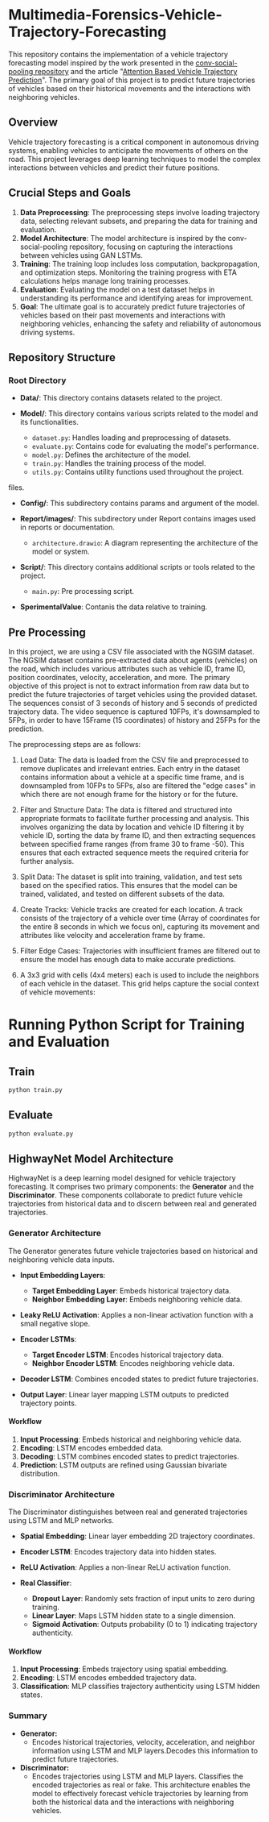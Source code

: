 # Multimedia-Forensics-Vehicle-Trajectory-Forecasting

This repository contains the implementation of a vehicle trajectory forecasting model inspired by the work presented in the [conv-social-pooling repository](https://github.com/nachiket92/conv-social-pooling/blob/master) and the article "[Attention Based Vehicle Trajectory Prediction](https://inria.hal.science/hal-02543967/document)". The primary goal of this project is to predict future trajectories of vehicles based on their historical movements and the interactions with neighboring vehicles.

## Overview

Vehicle trajectory forecasting is a critical component in autonomous driving systems, enabling vehicles to anticipate the movements of others on the road. This project leverages deep learning techniques to model the complex interactions between vehicles and predict their future positions.

## Crucial Steps and Goals

1. **Data Preprocessing**: The preprocessing steps involve loading trajectory data, selecting relevant subsets, and preparing the data for training and evaluation.
2. **Model Architecture**: The model architecture is inspired by the conv-social-pooling repository, focusing on capturing the interactions between vehicles using GAN LSTMs.
3. **Training**: The training loop includes loss computation, backpropagation, and optimization steps. Monitoring the training progress with ETA calculations helps manage long training processes.
4. **Evaluation**: Evaluating the model on a test dataset helps in understanding its performance and identifying areas for improvement.
5. **Goal**: The ultimate goal is to accurately predict future trajectories of vehicles based on their past movements and interactions with neighboring vehicles, enhancing the safety and reliability of autonomous driving systems.

## Repository Structure

### Root Directory

- **Data/**: This directory contains datasets related to the project.
- **Model/**: This directory contains various scripts related to the model and its functionalities.

  - `dataset.py`: Handles loading and preprocessing of datasets.
  - `evaluate.py`: Contains code for evaluating the model's performance.
  - `model.py`: Defines the architecture of the model.
  - `train.py`: Handles the training process of the model.
  - `utils.py`: Contains utility functions used throughout the project.

 files.

- **Config/**: This subdirectory contains params and argument of the model.
- **Report/images/**: This subdirectory under Report contains images used in reports or documentation.

  - `architecture.drawio`: A diagram representing the architecture of the model or system.
- **Script/**: This directory contains additional scripts or tools related to the project.

  - `main.py`: Pre processing script.
- **SperimentalValue**: Contanis the data relative to training.

## Pre Processing

In this project, we are using a CSV file associated with the NGSIM dataset. The NGSIM dataset contains pre-extracted data about agents (vehicles) on the road, which includes various attributes such as vehicle ID, frame ID, position coordinates, velocity, acceleration, and more. The primary objective of this project is not to extract information from raw data but to predict the future trajectories of target vehicles using the provided dataset. The sequences consist of 3 seconds of history and 5 seconds of predicted trajectory data. The video sequence is captured 10FPs, it's downsampled to 5FPs, in order to have 15Frame (15 coordinates) of history and 25FPs for the prediction.

The preprocessing steps are as follows:

1. Load Data: The data is loaded from the CSV file and preprocessed to remove duplicates and irrelevant entries. Each entry in the dataset contains information about a vehicle at a specific time frame, and is downsampled from 10FPs to 5FPs, also are filtered the "edge cases" in which there are not enough frame for the history or for the future.

2. Filter and Structure Data: The data is filtered and structured into appropriate formats to facilitate further processing and analysis. This involves organizing the data by location and vehicle ID filtering it by vehicle ID, sorting the data by frame ID, and then extracting sequences between specified frame ranges (from frame 30 to frame -50). This ensures that each extracted sequence meets the required criteria for further analysis.
3. Split Data: The dataset is split into training, validation, and test sets based on the specified ratios. This ensures that the model can be trained, validated, and tested on different subsets of the data.

4. Create Tracks: Vehicle tracks are created for each location. A track consists of the trajectory of a vehicle over time (Array of coordinates for the entire 8 seconds in which we focus on), capturing its movement and attributes like velocity and acceleration frame by frame.

5. Filter Edge Cases: Trajectories with insufficient frames are filtered out to ensure the model has enough data to make accurate predictions.

6. A 3x3 grid with cells (4x4 meters) each is used to include the neighbors of each vehicle in the dataset. This grid helps capture the social context of vehicle movements:

<!-- ## Extraction From Video Sequence
For completeness, we have also considered a model based on YOLO for extracting information from video sequences. YOLO is a state-of-the-art, real-time object detection system that can identify and locate multiple objects in video frames with high accuracy. -->

# Running Python Script for Training and Evaluation

## Train

```bash
python train.py
```

## Evaluate

```bash
python evaluate.py
```

## HighwayNet Model Architecture

HighwayNet is a deep learning model designed for vehicle trajectory forecasting. It comprises two primary components: the **Generator** and the **Discriminator**. These components collaborate to predict future vehicle trajectories from historical data and to discern between real and generated trajectories.

### Generator Architecture

The Generator generates future vehicle trajectories based on historical and neighboring vehicle data inputs.

- **Input Embedding Layers**:

  - **Target Embedding Layer**: Embeds historical trajectory data.
  - **Neighbor Embedding Layer**: Embeds neighboring vehicle data.
- **Leaky ReLU Activation**: Applies a non-linear activation function with a small negative slope.
- **Encoder LSTMs**:

  - **Target Encoder LSTM**: Encodes historical trajectory data.
  - **Neighbor Encoder LSTM**: Encodes neighboring vehicle data.
- **Decoder LSTM**: Combines encoded states to predict future trajectories.
- **Output Layer**: Linear layer mapping LSTM outputs to predicted trajectory points.

#### Workflow

1. **Input Processing**: Embeds historical and neighboring vehicle data.
2. **Encoding**: LSTM encodes embedded data.
3. **Decoding**: LSTM combines encoded states to predict trajectories.
4. **Prediction**: LSTM outputs are refined using Gaussian bivariate distribution.

### Discriminator Architecture

The Discriminator distinguishes between real and generated trajectories using LSTM and MLP networks.

- **Spatial Embedding**: Linear layer embedding 2D trajectory coordinates.
- **Encoder LSTM**: Encodes trajectory data into hidden states.
- **ReLU Activation**: Applies a non-linear ReLU activation function.
- **Real Classifier**:

  - **Dropout Layer**: Randomly sets fraction of input units to zero during training.
  - **Linear Layer**: Maps LSTM hidden state to a single dimension.
  - **Sigmoid Activation**: Outputs probability (0 to 1) indicating trajectory authenticity.

#### Workflow

1. **Input Processing**: Embeds trajectory using spatial embedding.
2. **Encoding**: LSTM encodes embedded trajectory data.
3. **Classification**: MLP classifies trajectory authenticity using LSTM hidden states.

### Summary

- **Generator:**
  - Encodes historical trajectories, velocity, acceleration, and neighbor information using LSTM and MLP layers.Decodes this information to predict future trajectories.
- **Discriminator:**
  - Encodes trajectories using LSTM and MLP layers.
    Classifies the encoded trajectories as real or fake.
    This architecture enables the model to effectively forecast vehicle trajectories by learning from both the historical data and the interactions with neighboring vehicles.

